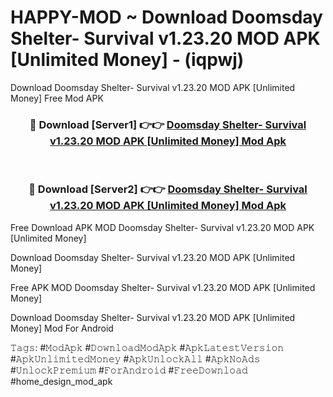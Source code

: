 # HAPPY-MOD ~ Download Doomsday Shelter- Survival v1.23.20 MOD APK [Unlimited Money] - (iqpwj)
Download Doomsday Shelter- Survival v1.23.20 MOD APK [Unlimited Money] Free Mod APK

<div align="center">
<h3>🔴 Download [Server1] 👉👉 <a href="https://apk-comot.site?title=Doomsday_Shelter-_Survival_v1.23.20_MOD_APK_[Unlimited_Money]">Doomsday Shelter- Survival v1.23.20 MOD APK [Unlimited Money] Mod Apk</a></h3><br>

<h3>🔴 Download [Server2] 👉👉 <a href="https://apk-comot.site?title=Doomsday_Shelter-_Survival_v1.23.20_MOD_APK_[Unlimited_Money]">Doomsday Shelter- Survival v1.23.20 MOD APK [Unlimited Money] Mod Apk</a></h3>
</div>


Free Download APK MOD Doomsday Shelter- Survival v1.23.20 MOD APK [Unlimited Money]

Download Doomsday Shelter- Survival v1.23.20 MOD APK [Unlimited Money] 

Free APK MOD Doomsday Shelter- Survival v1.23.20 MOD APK [Unlimited Money] 

Download Doomsday Shelter- Survival v1.23.20 MOD APK [Unlimited Money] Mod For Android

𝚃𝚊𝚐𝚜: #𝙼𝚘𝚍𝙰𝚙𝚔 #𝙳𝚘𝚠𝚗𝚕𝚘𝚊𝚍𝙼𝚘𝚍𝙰𝚙𝚔 #𝙰𝚙𝚔𝙻𝚊𝚝𝚎𝚜𝚝𝚅𝚎𝚛𝚜𝚒𝚘𝚗 #𝙰𝚙𝚔𝚄𝚗𝚕𝚒𝚖𝚒𝚝𝚎𝚍𝙼𝚘𝚗𝚎𝚢 #𝙰𝚙𝚔𝚄𝚗𝚕𝚘𝚌𝚔𝙰𝚕𝚕 #𝙰𝚙𝚔𝙽𝚘𝙰𝚍𝚜 #𝚄𝚗𝚕𝚘𝚌𝚔𝙿𝚛𝚎𝚖𝚒𝚞𝚖 #𝙵𝚘𝚛𝙰𝚗𝚍𝚛𝚘𝚒𝚍 #𝙵𝚛𝚎𝚎𝙳𝚘𝚠𝚗𝚕𝚘𝚊𝚍 #home_design_mod_apk